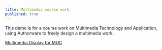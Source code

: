 ```yaml
---
title: Multimedia course work
published: true
---
```


This demo is for a course work on Multimedia Technology and Application, using Authorware to freely design a multimedia work.

[Multimedia Display for MUC](https://www.bilibili.com/video/av81288254)




